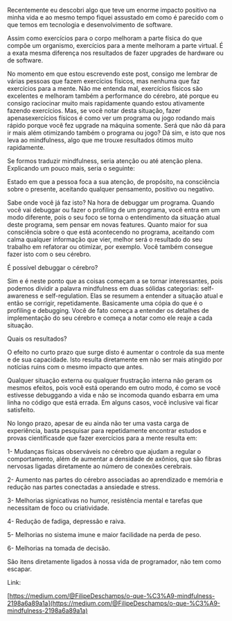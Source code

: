 Recentemente eu descobri algo que teve um enorme impacto positivo na minha vida e ao mesmo tempo fiquei assustado em como é parecido com o que temos em tecnologia e desenvolvimento de software.

Assim como exercícios para o corpo melhoram a parte física do que compõe um organismo, exercícios para a mente melhoram a parte virtual. É a exata mesma diferença nos resultados de fazer upgrades de hardware ou de software.

No momento em que estou escrevendo este post, consigo me lembrar de várias pessoas que fazem exercícios físicos, mas nenhuma que faz exercícios para a mente. Não me entenda mal, exercícios físicos são excelentes e melhoram também a performance do cérebro, até porque eu consigo raciocinar muito mais rapidamente quando estou ativamente fazendo exercícios. Mas, se você notar desta situação, fazer apenasexercícios físicos é como ver um programa ou jogo rodando mais rápido porque você fez upgrade na máquina somente. Será que não dá para ir mais além otimizando também o programa ou jogo? Dá sim, e isto que nos leva ao mindfulness, algo que me trouxe resultados ótimos muito rapidamente.

Se formos traduzir mindfulness, seria atenção ou até atenção plena. Explicando um pouco mais, seria o seguinte:

Estado em que a pessoa foca a sua atenção, de propósito, na consciência sobre o presente, aceitando qualquer pensamento, positivo ou negativo.

Sabe onde você já faz isto? Na hora de debuggar um programa. Quando você vai debuggar ou fazer o profiling de um programa, você entra em um modo diferente, pois o seu foco se torna o entendimento da situação atual deste programa, sem pensar em novas features. Quanto maior for sua consciência sobre o que está acontecendo no programa, aceitando com calma qualquer informação que vier, melhor será o resultado do seu trabalho em refatorar ou otimizar, por exemplo. Você também consegue fazer isto com o seu cérebro.

É possível debuggar o cérebro?

Sim e é neste ponto que as coisas começam a se tornar interessantes, pois podemos dividir a palavra mindfulness em duas sólidas categorias: self-awareness e self-regulation. Elas se resumem a entender a situação atual e então se corrigir, repetidamente. Basicamente uma cópia do que é o profiling e debugging. Você de fato começa a entender os detalhes de implementação do seu cérebro e começa a notar como ele reaje a cada situação.

Quais os resultados?

O efeito no curto prazo que surge disto é aumentar o controle da sua mente e de sua capacidade. Isto resulta diretamente em não ser mais atingido por notícias ruins com o mesmo impacto que antes.

Qualquer situação externa ou qualquer frustração interna não geram os mesmos efeitos, pois você está operando em outro modo, é como se você estivesse debuggando a vida e não se incomoda quando esbarra em uma linha no código que está errada. Em alguns casos, você inclusive vai ficar satisfeito.

No longo prazo, apesar de eu ainda não ter uma vasta carga de experiência, basta pesquisar para repetidamente encontrar estudos e provas científicasde que fazer exercícios para a mente resulta em:

1- Mudanças físicas observáveis no cérebro que ajudam a regular o comportamento, além de aumentar a densidade de axônios, que são fibras nervosas ligadas diretamente ao número de conexões cerebrais.

2- Aumento nas partes do cérebro associadas ao aprendizado e memória e redução nas partes conectadas a ansiedade e stress.

3- Melhorias signicativas no humor, resistência mental e tarefas que necessitam de foco ou criatividade.

4- Redução de fadiga, depressão e raiva.

5- Melhorias no sistema imune e maior facilidade na perda de peso.

6- Melhorias na tomada de decisão.

São itens diretamente ligados à nossa vida de programador, não tem como escapar.

Link:

[https://medium.com/@FilipeDeschamps/o-que-%C3%A9-mindfulness-2198a6a89a1a](https://medium.com/@FilipeDeschamps/o-que-%C3%A9-mindfulness-2198a6a89a1a)